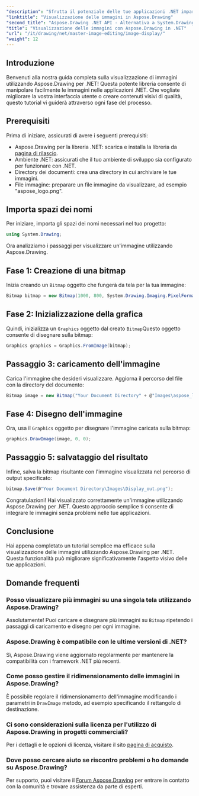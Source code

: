 ```yaml
---
"description": "Sfrutta il potenziale delle tue applicazioni .NET imparando a visualizzare le immagini senza sforzo utilizzando la libreria Aspose.Drawing. Questo tutorial completo offre una guida chiara e dettagliata."
"linktitle": "Visualizzazione delle immagini in Aspose.Drawing"
"second_title": "Aspose.Drawing .NET API - Alternativa a System.Drawing.Common"
"title": "Visualizzazione delle immagini con Aspose.Drawing in .NET"
"url": "/it/drawing/net/master-image-editing/image-display/"
"weight": 12
---
```


## Introduzione

Benvenuti alla nostra guida completa sulla visualizzazione di immagini utilizzando Aspose.Drawing per .NET! Questa potente libreria consente di manipolare facilmente le immagini nelle applicazioni .NET. Che vogliate migliorare la vostra interfaccia utente o creare contenuti visivi di qualità, questo tutorial vi guiderà attraverso ogni fase del processo.

## Prerequisiti

Prima di iniziare, assicurati di avere i seguenti prerequisiti:

- Aspose.Drawing per la libreria .NET: scarica e installa la libreria da [pagina di rilascio](https://releases.aspose.com/drawing/net/).
- Ambiente .NET: assicurati che il tuo ambiente di sviluppo sia configurato per funzionare con .NET.
- Directory dei documenti: crea una directory in cui archiviare le tue immagini.
- File immagine: preparare un file immagine da visualizzare, ad esempio "aspose_logo.png".

## Importa spazi dei nomi

Per iniziare, importa gli spazi dei nomi necessari nel tuo progetto:

```csharp
using System.Drawing;
```

Ora analizziamo i passaggi per visualizzare un'immagine utilizzando Aspose.Drawing.

## Fase 1: Creazione di una bitmap

Inizia creando un `Bitmap` oggetto che fungerà da tela per la tua immagine:

```csharp
Bitmap bitmap = new Bitmap(1000, 800, System.Drawing.Imaging.PixelFormat.Format32bppPArgb);
```

## Fase 2: Inizializzazione della grafica

Quindi, inizializza un `Graphics` oggetto dal creato `Bitmap`Questo oggetto consente di disegnare sulla bitmap:

```csharp
Graphics graphics = Graphics.FromImage(bitmap);
```

## Passaggio 3: caricamento dell'immagine

Carica l'immagine che desideri visualizzare. Aggiorna il percorso del file con la directory del documento:

```csharp
Bitmap image = new Bitmap("Your Document Directory" + @"Images\aspose_logo.png");
```

## Fase 4: Disegno dell'immagine

Ora, usa il `Graphics` oggetto per disegnare l'immagine caricata sulla bitmap:

```csharp
graphics.DrawImage(image, 0, 0);
```

## Passaggio 5: salvataggio del risultato

Infine, salva la bitmap risultante con l'immagine visualizzata nel percorso di output specificato:

```csharp
bitmap.Save(@"Your Document Directory\Images\Display_out.png");
```

Congratulazioni! Hai visualizzato correttamente un'immagine utilizzando Aspose.Drawing per .NET. Questo approccio semplice ti consente di integrare le immagini senza problemi nelle tue applicazioni.

## Conclusione

Hai appena completato un tutorial semplice ma efficace sulla visualizzazione delle immagini utilizzando Aspose.Drawing per .NET. Questa funzionalità può migliorare significativamente l'aspetto visivo delle tue applicazioni.

## Domande frequenti

### Posso visualizzare più immagini su una singola tela utilizzando Aspose.Drawing?

Assolutamente! Puoi caricare e disegnare più immagini su `Bitmap` ripetendo i passaggi di caricamento e disegno per ogni immagine.

### Aspose.Drawing è compatibile con le ultime versioni di .NET?

Sì, Aspose.Drawing viene aggiornato regolarmente per mantenere la compatibilità con i framework .NET più recenti.

### Come posso gestire il ridimensionamento delle immagini in Aspose.Drawing?

È possibile regolare il ridimensionamento dell'immagine modificando i parametri in `DrawImage` metodo, ad esempio specificando il rettangolo di destinazione.

### Ci sono considerazioni sulla licenza per l'utilizzo di Aspose.Drawing in progetti commerciali?

Per i dettagli e le opzioni di licenza, visitare il sito [pagina di acquisto](https://purchase.conholdate.com/buy).

### Dove posso cercare aiuto se riscontro problemi o ho domande su Aspose.Drawing?

Per supporto, puoi visitare il [Forum Aspose.Drawing](https://forum.aspose.com/c/diagram/17) per entrare in contatto con la comunità e trovare assistenza da parte di esperti.